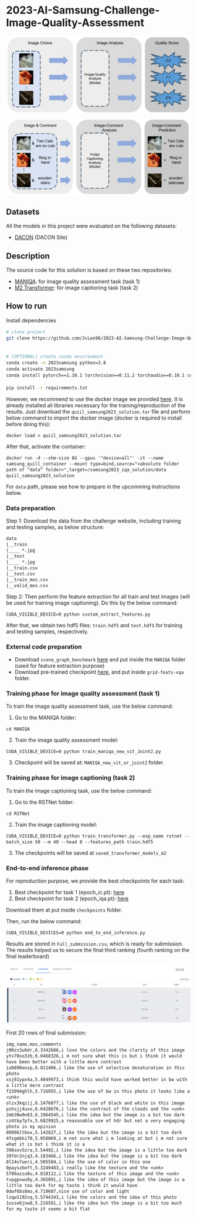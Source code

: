 # 2023-AI-Samsung-Challenge-Image-Quality-Assessment

![image](iqa.png)

![image](ic.png)

## Datasets

All the models in this project were evaluated on the following datasets:

- [DACON](https://dacon.io/competitions/official/236134/data) (DACON Site)

## Description

The source code for this solution is based on these two repositories:
- [MANIQA](https://github.com/IIGROUP/MANIQA): for image quality assessment task (task 1)
- [M2 Transformer](https://github.com/aimagelab/meshed-memory-transformer): for image captioning task (task 2)

## How to run

Install dependencies

```bash
# clone project
git clone https://github.com/JcLee96/2023-AI-Samsung-Challenge-Image-Quality-Assessment.git


# [OPTIONAL] create conda environment
conda create -n 2023samsung python=3.8
conda activate 2023samsung
conda install pytorch==1.10.1 torchvision==0.11.2 torchaudio==0.10.1 cudatoolkit=11.3 -c pytorch -c conda-forge

pip install -r requirements.txt
```

However, we recommend to use the docker image we provided [here](https://drive.google.com/file/d/1DD8DMOIm-SiVcuparVPb5Hy_3QD3dKPW/view?usp=drive_link). It is already installed all libraries necessary for the training/reproduction of the results. Just download the `quiil_samsung2023_solution.tar` file and perform below command to import the docker image (docker is required to install before doing this):

```
docker load < quiil_samsung2023_solution.tar
```

After that, activate the container:
```
docker run -d --shm-size 8G --gpus '"device=all"' -it --name samsung_quill_container --mount type=bind,source="<absolute folder path of “data” folder>",target=/samsung2023_iqa_solution/data quiil_samsung2023_solution
```

For `data` path, please see how to prepare in the upcomming instructions below.

### Data preparation

Step 1: Download the data from the challenge website, including training and testing samples, as below structure:

```
data
|__train
|____ *.jpg
|__test
|____ *.jpg
|__train.csv
|__test.csv
|__train_mos.csv
|__valid_mos.csv
```
Step 2: Then perform the feature extraction for all train and test images (will be used for training image captioning). Do this by the below command:

```
CUDA_VISIBLE_DEVICE=0 python custom_extract_features.py
```

After that, we obtain two hdf5 files: `train.hdf5` and `test.hdf5` for training and testing samples, respectively.

### External code preparation

* Download `scene_graph_benchmark` [here](https://drive.google.com/file/d/1OCrRdll9MEg2TponCf9dWLwUkxkCwAkO/view?usp=drive_link) and put inside the `MANIQA` folder (used for feature extraction purpose)
* Download pre-trained checkpoint [here](https://drive.google.com/file/d/1OCrRdll9MEg2TponCf9dWLwUkxkCwAkO/view?usp=drive_link), and put inside `grid-feats-vqa` folder.

### Training phase for image quality assessment (task 1)

To train the image quality assessment task, use the below command:

1. Go to the MANIQA folder:

```
cd MANIQA
```

2. Train the image quality assessment model:

```
CUDA_VISIBLE_DEVICE=0 python train_maniqa_new_vit_Joint2.py
```

3. Checkpoint will be saved at: `MANIQA_new_vit_or_joint2` folder.

### Training phase for image captioning (task 2)

To train the image captioning task, use the below command:

1. Go to the RSTNet folder:

```
cd RSTNet
```

2. Train the image captioning model:

```
CUDA_VISIBLE_DEVICE=0 python train_transformer.py --exp_name rstnet --batch_size 50 --m 40 --head 8 --features_path train.hdf5
```

3. The checkpoints will be saved at `saved_transformer_models_m2`

### End-to-end inference phase

For reproduction purpose, we provide the best checkpoints for each task:

1. Best checkpoint for task 1 (epoch_ic.pt): [here]()
2. Best checkpoint for task 2 (epoch_iqa.pt): [here]()

Download them at put inside `checkpoints` folder.

Then, run the below command:

```
CUDA_VISIBLE_DEVICES=0 python end_to_end_inference.py
```

Results are stored in `Full_submission.csv`, which is ready for submission. The results helped us to secure the final third ranking (fourth ranking on the final leaderboard)

![image](leaderboard.png)

First 20 rows of final submission:

```
img_name,mos,comments
j00zs3u6dr,6.3342686,i love the colors and the clarity of this image
ytv70so3zb,6.0468326,i m not sure what this is but i think it would have been better with a little more contrast
ia9890oozp,6.021466,i like the use of selective desaturation in this photo
xsj81ypx4a,5.4849973,i think this would have worked better in bw with a little more contrast
f23994ghlh,5.716955,i like the use of bw in this photo it looks like a <unk>
olzx3kqzij,6.2476077,i like the use of black and white in this image
pzhsjj4uxo,6.6428676,i like the contrast of the clouds and the <unk>
2mb38w9n83,6.1964545,i like the idea but the image is a bit too dark
cz4tby7pfx,5.6829925,a reasonable use of hdr but not a very engaging photo in my opinion
8099bltbox,5.142827,i like the idea but the image is a bit too dark
4fxgmbki70,5.058069,i m not sure what i m looking at but i m not sure what it is but i think it is a
398sev5zra,5.54492,i like the idea but the image is a little too dark
397dr2njq3,4.183466,i like the idea but the image is a bit too dark
8l24x7ueri,4.505504,i like the use of color in this one
0payszbeft,5.3249483,i really like the texture and the <unk>
5706ozsu0u,4.810112,i like the texture of this image and the <unk>
tvpgpvwu9y,4.365091,i like the idea of this image but the image is a little too dark for my taste i think it would have
0dwf6bs8mo,4.719687,nice use of color and light
lzqw1192vq,5.5744343,i like the colors and the idea of this photo
1usse6jnw8,5.216581,i like the idea but the image is a bit too much for my taste it seems a bit flat
```
